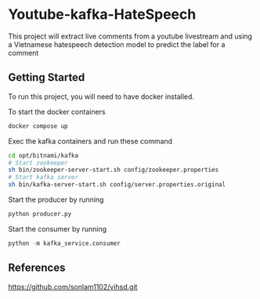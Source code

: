 # Youtube-kafka-HateSpeech

This project will extract live comments from a youtube livestream and using a Vietnamese hatespeech detection model to predict the label for a comment

## Getting Started

To run this project, you will need to have docker installed. 

To start the docker containers
```sh
docker compose up 

```

Exec the kafka containers and run these command 
```sh
cd opt/bitnami/kafka
# Start zookeeper 
sh bin/zookeeper-server-start.sh config/zookeeper.properties 
# Start kafka server 
sh bin/kafka-server-start.sh config/server.properties.original 
```

Start the producer by running 
```python
python producer.py 
```

Start the consumer by running 
```python
python -m kafka_service.consumer
```

## References
https://github.com/sonlam1102/vihsd.git